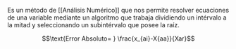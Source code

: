 Es un método de [[Análisis Numérico]] que nos permite resolver ecuaciones de una variable mediante un algoritmo que trabaja dividiendo un intérvalo a la mitad y seleccionando un subintérvalo que posee la raíz.

$$\text{Error Absoluto= } \frac{x_{ai}-X{aa}}{Xar}$$
